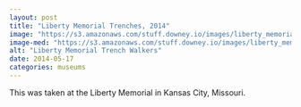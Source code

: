 ```yaml
---
layout: post
title: "Liberty Memorial Trenches, 2014"
image: "https://s3.amazonaws.com/stuff.downey.io/images/liberty_memorial_walking.jpg"
image-med: "https://s3.amazonaws.com/stuff.downey.io/images/liberty_memorial_walking-750.jpg"
alt: "Liberty Memorial Trench Walkers"
date: 2014-05-17
categories: museums
---
```


This was taken at the Liberty Memorial in Kansas City, Missouri.
